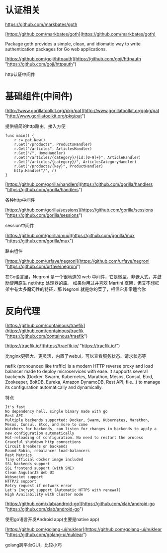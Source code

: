 # 认证相关 #

https://github.com/markbates/goth

[https://github.com/markbates/goth](https://github.com/markbates/goth)

Package goth provides a simple, clean, and idiomatic way to write authentication packages for Go web applications.


[https://github.com/goji/httpauth](https://github.com/goji/httpauth "https://github.com/goji/httpauth")

http认证中间件


# 基础组件(中间件) #

[http://www.gorillatoolkit.org/pkg/pat](http://www.gorillatoolkit.org/pkg/pat "http://www.gorillatoolkit.org/pkg/pat")

提供极简的http路由，接入方便


	func main() {
	    r := pat.New()
	    r.Get("/products", ProductsHandler)
	    r.Get("/articles", ArticlesHandler)
	    r.Get("/", HomeHandler)
		r.Get("/articles/{category}/{id:[0-9]+}", ArticleHandler)
		r.Get("/articles/{category}/", ArticlesCategoryHandler)
		r.Get("/products/{key}", ProductHandler)
	    http.Handle("/", r)
	}




[https://github.com/gorilla/handlers](https://github.com/gorilla/handlers "https://github.com/gorilla/handlers")

各种http中间件


[https://github.com/gorilla/sessions](https://github.com/gorilla/sessions "https://github.com/gorilla/sessions")

session中间件

[https://github.com/gorilla/mux](https://github.com/gorilla/mux "https://github.com/gorilla/mux")

路由组件


[https://github.com/urfave/negroni](https://github.com/urfave/negroni "https://github.com/urfave/negroni")

在Go语言里，Negroni 是一个很地道的 web 中间件，它是微型，非嵌入式，并鼓励使用原生 net/http 处理器的库。
如果你用过并喜欢 Martini 框架，但又不想框架中有太多魔幻性的特征，那 Negroni 就是你的菜了，相信它非常适合你


# 反向代理 #


[https://github.com/containous/traefik](https://github.com/containous/traefik "https://github.com/containous/traefik")

[https://traefik.io/](https://traefik.io/ "https://traefik.io/")

比nginx更强大、更灵活，内置了webui，可以查看服务状态、请求状态等

ræfik (pronounced like traffic) is a modern HTTP reverse proxy and load balancer made to deploy microservices with ease. It supports several backends (Docker, Swarm, Kubernetes, Marathon, Mesos, Consul, Etcd, Zookeeper, BoltDB, Eureka, Amazon DynamoDB, Rest API, file...) to manage its configuration automatically and dynamically.

特点

	It's fast
	No dependency hell, single binary made with go
	Rest API
	Multiple backends supported: Docker, Swarm, Kubernetes, Marathon, Mesos, Consul, Etcd, and more to come
	Watchers for backends, can listen for changes in backends to apply a new configuration automatically
	Hot-reloading of configuration. No need to restart the process
	Graceful shutdown http connections
	Circuit breakers on backends
	Round Robin, rebalancer load-balancers
	Rest Metrics
	Tiny official docker image included
	SSL backends support
	SSL frontend support (with SNI)
	Clean AngularJS Web UI
	Websocket support
	HTTP/2 support
	Retry request if network error
	Let's Encrypt support (Automatic HTTPS with renewal)
	High Availability with cluster mode





[https://github.com/xlab/android-go](https://github.com/xlab/android-go "https://github.com/xlab/android-go")

使用go语言开发Android app(主要是native app)


[https://github.com/golang-ui/nuklear](https://github.com/golang-ui/nuklear "https://github.com/golang-ui/nuklear")

golang跨平台GUI，比较小巧
